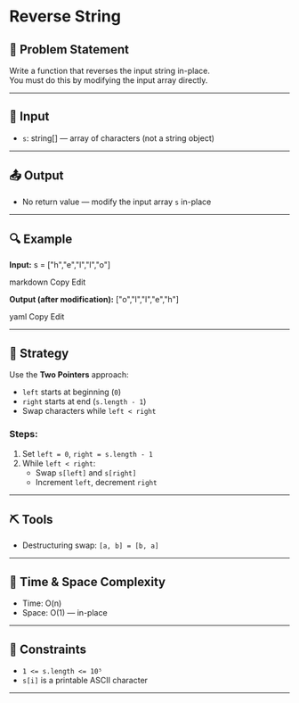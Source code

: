 # Reverse String

## 🧩 Problem Statement

Write a function that reverses the input string in-place.  
You must do this by modifying the input array directly.

---

## 🔁 Input

-   `s`: string[] — array of characters (not a string object)

---

## 📤 Output

-   No return value — modify the input array `s` in-place

---

## 🔍 Example

**Input:**
s = ["h","e","l","l","o"]

markdown
Copy
Edit

**Output (after modification):**
["o","l","l","e","h"]

yaml
Copy
Edit

---

## 🧠 Strategy

Use the **Two Pointers** approach:

-   `left` starts at beginning (`0`)
-   `right` starts at end (`s.length - 1`)
-   Swap characters while `left < right`

### Steps:

1. Set `left = 0`, `right = s.length - 1`
2. While `left < right`:
    - Swap `s[left]` and `s[right]`
    - Increment `left`, decrement `right`

---

## ⛏️ Tools

-   Destructuring swap: `[a, b] = [b, a]`

---

## 🧪 Time & Space Complexity

-   Time: O(n)
-   Space: O(1) — in-place

---

## 🔧 Constraints

-   `1 <= s.length <= 10⁵`
-   `s[i]` is a printable ASCII character

---
